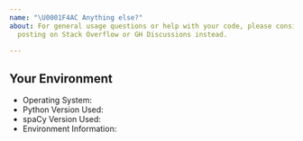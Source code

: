 ```yaml
---
name: "\U0001F4AC Anything else?"
about: For general usage questions or help with your code, please consider
  posting on Stack Overflow or GH Discussions instead.

---
```


<!-- Describe your issue here. Please keep in mind that the GitHub issue tracker is mostly intended for reports related to the spaCy code base and source, and for bugs and feature requests. If you're looking for help with your code, consider posting a question on Stack Overflow instead: http://stackoverflow.com/questions/tagged/spacy -->

## Your Environment
<!-- Include details of your environment. If you're using spaCy 1.7+, you can also type `python -m spacy info --markdown` and copy-paste the result here.-->
* Operating System:
* Python Version Used:
* spaCy Version Used:
* Environment Information:
